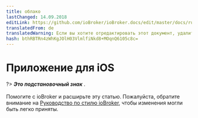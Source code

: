 ```yaml
---
title: облако
lastChanged: 14.09.2018
editLink: https://github.com/ioBroker/ioBroker.docs/edit/master/docs/ru/cloud/iosapp.md
translatedFrom: de
translatedWarning: Если вы хотите отредактировать этот документ, удалите поле «translationFrom», в противном случае этот документ будет снова автоматически переведен
hash: bthRBTRn4zWhKgJOlH03VlmlfiNkd8+MOqnQ6105c8c=
---
```

# Приложение для iOS
?> ***Это подстановочный знак*** . <br><br> Помогите с ioBroker и расширьте эту статью. Пожалуйста, обратите внимание на [Руководство по стилю ioBroker](community/styleguidedoc), чтобы изменения могли быть легко приняты.